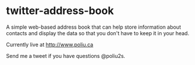 twitter-address-book
====================

A simple web-based address book that can help store information about contacts and display the data so that you don't have to keep it in your head.

Currently live at http://www.poliu.ca

Send me a tweet if you have questions @poliu2s.
